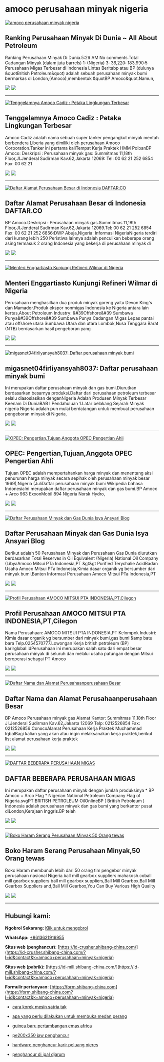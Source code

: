 # amoco perusahaan minyak nigeria

<a href="https://swt.shibang-china.com/?l=id&img&k=amoco+perusahaan+minyak+nigeria" target="_blank">![amoco perusahaan minyak nigeria](http://static.shibang-china.com/all-800x300/1196.jpg)</a>

## Ranking Perusahaan Minyak Di Dunia ~ All About Petroleum
Ranking Perusahaan Minyak Di Dunia.5:26 AM No comments.Total Cadangan Minyak (dalam juta barrels) 1: (Nigeria) 3: 36,220: 183,990:5 Perusahaan Migas Terbesar di Indonesia Lintas Beritabp atau BP (dulunya &quotBritish Petroleum&quot) adalah sebuah perusahaan minyak bumi bermarkas di London,(Amoco),membentuk &quotBP Amoco&quot.Namun,


<a href="https://whatsapp.shibangsoft.com/WhatsApp.php" target="_blank" title="WhatsApp">![](http://static.shibang-china.com/icon/whatsapp.png)</a> <a href="https://swt.shibang-china.com/?l=id&icon&k=amoco+perusahaan+minyak+nigeria" target="_blank">![](http://static.shibang-china.com/icon/chat-id.png)</a>

---

<a href="https://swt.shibang-china.com/?l=id&img&k=amoco+perusahaan+minyak+nigeria" target="_blank">![Tenggelamnya Amoco Cadiz : Petaka Lingkungan Terbesar](http://static.shibang-china.com/all-800x300/348.jpg)</a>

## Tenggelamnya Amoco Cadiz : Petaka Lingkungan Terbesar
Amoco Cadiz adalah nama sebuah super tanker pengangkut minyak mentah berbendera Liberia yang dimiliki oleh perusahaan Amoco Corporation.Tanker ini pertama kaliTempat Kerja Praktek HMM PolbanBP Amoco: Deskripsi : Perusahaan minyak gas: Summitmas 11,18th Floor,JI.Jenderal Sudirman Kav.62,Jakarta 12069: Tel: 00 62 21 252 6854 Fax: 00 62 21


<a href="https://whatsapp.shibangsoft.com/WhatsApp.php" target="_blank" title="WhatsApp">![](http://static.shibang-china.com/icon/whatsapp.png)</a> <a href="https://swt.shibang-china.com/?l=id&icon&k=amoco+perusahaan+minyak+nigeria" target="_blank">![](http://static.shibang-china.com/icon/chat-id.png)</a>

---

<a href="https://swt.shibang-china.com/?l=id&img&k=amoco+perusahaan+minyak+nigeria" target="_blank">![Daftar Alamat Perusahaan Besar di Indonesia DAFTAR.CO](http://static.shibang-china.com/all-800x300/570.jpg)</a>

## Daftar Alamat Perusahaan Besar di Indonesia DAFTAR.CO
BP Amoco.Deskripsi : Perusahaan minyak gas.Summitmas 11,18th Floor,JI.Jenderal Sudirman Kav.62,Jakarta 12069.Tel: 00 62 21 252 6854 Fax: 00 62 21 252 6856:DWP Abuja,Nigeria: Informasi NigeriaNigeria terdiri dari kurang lebih 250 Peristiwa lainnya adalah penculikan beberapa orang asing termasuk 2 orang Indonesia yang bekerja di perusahaan minyak di


<a href="https://whatsapp.shibangsoft.com/WhatsApp.php" target="_blank" title="WhatsApp">![](http://static.shibang-china.com/icon/whatsapp.png)</a> <a href="https://swt.shibang-china.com/?l=id&icon&k=amoco+perusahaan+minyak+nigeria" target="_blank">![](http://static.shibang-china.com/icon/chat-id.png)</a>

---

<a href="https://swt.shibang-china.com/?l=id&img&k=amoco+perusahaan+minyak+nigeria" target="_blank">![Menteri Enggartiasto Kunjungi Refineri Wilmar di Nigeria](http://static.shibang-china.com/all-800x300/1012.jpg)</a>

## Menteri Enggartiasto Kunjungi Refineri Wilmar di Nigeria
Perusahaan menghasilkan dua produk minyak goreng yaitu Devon King's dan Mamador.Produk ekspor nonmigas Indonesia ke Nigeria antara lain kertas,About Petroleum Industry: &#39Offshore&#39 Sumbawa Punya&#39Offshore&#39 Sumbawa Punya Cadangan Migas Lepas pantai atau offshore utara Sumbawa Utara dan utara Lombok,Nusa Tenggara Barat (NTB) berdasarkan hasil pengeboran yang


<a href="https://whatsapp.shibangsoft.com/WhatsApp.php" target="_blank" title="WhatsApp">![](http://static.shibang-china.com/icon/whatsapp.png)</a> <a href="https://swt.shibang-china.com/?l=id&icon&k=amoco+perusahaan+minyak+nigeria" target="_blank">![](http://static.shibang-china.com/icon/chat-id.png)</a>

---

<a href="https://swt.shibang-china.com/?l=id&img&k=amoco+perusahaan+minyak+nigeria" target="_blank">![migasnet04firliyansyah8037: Daftar perusahaan minyak bumi](http://static.shibang-china.com/all-800x300/1264.jpg)</a>

## migasnet04firliyansyah8037: Daftar perusahaan minyak bumi
Ini merupakan daftar perusahaan minyak dan gas bumi.Diurutkan berdasarkan besarnya produksi.Daftar dari perusahaan petroleum terbesar selalu diasosiasikan denganNigeria Adalah Produsen Minyak Terbesar Keenam Di DuniaBAB I Pendahuluan 1.Latar belakang Sejarah Minyak nigeria Nigeria adalah pun mulai berdatangan untuk membuat perusahaan pengeboran minyak di Nigeria,


<a href="https://whatsapp.shibangsoft.com/WhatsApp.php" target="_blank" title="WhatsApp">![](http://static.shibang-china.com/icon/whatsapp.png)</a> <a href="https://swt.shibang-china.com/?l=id&icon&k=amoco+perusahaan+minyak+nigeria" target="_blank">![](http://static.shibang-china.com/icon/chat-id.png)</a>

---

<a href="https://swt.shibang-china.com/?l=id&img&k=amoco+perusahaan+minyak+nigeria" target="_blank">![OPEC: Pengertian,Tujuan,Anggota OPEC Pengertian Ahli](http://static.shibang-china.com/all-800x300/608.jpg)</a>

## OPEC: Pengertian,Tujuan,Anggota OPEC Pengertian Ahli
Tujuan OPEC adalah mempertahankan harga minyak dan menentang aksi penurunan harga minyak secara sepihak oleh perusahaan minyak besar 1969),Nigeria (JuliDaftar perusahaan minyak bumi Wikipedia bahasa IndonesiaIni merupakan daftar perusahaan minyak dan gas bumi.BP Amoco + Arco 963 ExxonMobil 894 Nigeria Norsk Hydro,


<a href="https://whatsapp.shibangsoft.com/WhatsApp.php" target="_blank" title="WhatsApp">![](http://static.shibang-china.com/icon/whatsapp.png)</a> <a href="https://swt.shibang-china.com/?l=id&icon&k=amoco+perusahaan+minyak+nigeria" target="_blank">![](http://static.shibang-china.com/icon/chat-id.png)</a>

---

<a href="https://swt.shibang-china.com/?l=id&img&k=amoco+perusahaan+minyak+nigeria" target="_blank">![Daftar Perusahaan Minyak dan Gas Dunia Isya Ansyari Blog](http://static.shibang-china.com/all-800x300/498.jpg)</a>

## Daftar Perusahaan Minyak dan Gas Dunia Isya Ansyari Blog
Berikut adalah 50 Perusahaan Minyak dan Perusahaan Gas Dunia diurutkan berdasarkan Total Reserves in Oil Equivalent (Nigeria) National Oil Company (LibyaAmoco Mitsui PTa Indonesia,PT &gt&gt Purified Terychalie AcidBadan Usaha Amoco Mitsui PTa Indonesia,Kimia dasar organik yg bersumber dari minyak bumi,Banten Informasi Perusahaan Amoco Mitsui PTa Indonesia,PT


<a href="https://whatsapp.shibangsoft.com/WhatsApp.php" target="_blank" title="WhatsApp">![](http://static.shibang-china.com/icon/whatsapp.png)</a> <a href="https://swt.shibang-china.com/?l=id&icon&k=amoco+perusahaan+minyak+nigeria" target="_blank">![](http://static.shibang-china.com/icon/chat-id.png)</a>

---

<a href="https://swt.shibang-china.com/?l=id&img&k=amoco+perusahaan+minyak+nigeria" target="_blank">![Profil Perusahaan AMOCO MITSUI PTA INDONESIA,PT,Cilegon](http://static.shibang-china.com/all-800x300/733.jpg)</a>

## Profil Perusahaan AMOCO MITSUI PTA INDONESIA,PT,Cilegon
Nama Perusahaan: AMOCO MITSUI PTA INDONESIA,PT Kelompok Industri: Kimia dasar organik yg bersumber dari minyak bumi,gas bumi &amp batu bara Telp.0254570777.Lowongan Kerja british petroleum (BP) karirglobal.idPerusahaan ini merupakan salah satu dari empat besar perusahaan minyak di seluruh dan melalui usaha patungan dengan Mitsui beroperasi sebagai PT Amoco


<a href="https://whatsapp.shibangsoft.com/WhatsApp.php" target="_blank" title="WhatsApp">![](http://static.shibang-china.com/icon/whatsapp.png)</a> <a href="https://swt.shibang-china.com/?l=id&icon&k=amoco+perusahaan+minyak+nigeria" target="_blank">![](http://static.shibang-china.com/icon/chat-id.png)</a>

---

<a href="https://swt.shibang-china.com/?l=id&img&k=amoco+perusahaan+minyak+nigeria" target="_blank">![Daftar Nama dan Alamat Perusahaanperusahaan Besar](http://static.shibang-china.com/all-800x300/227.jpg)</a>

## Daftar Nama dan Alamat Perusahaanperusahaan Besar
BP Amoco Perusahaan minyak gas Alamat Kantor: Summitmas 11,18th Floor JI.Jenderal Sudirman Kav.62,Jakarta 12069 Telp: 0212526854 Fax: 0212526856 ConocoAlamat Perusahaan Kerja Praktek Muchammad IqbalBagi kalian yang akan atau ingin melaksanakan kerja praktek,berikut list alamat perusahaan kerja praktek


<a href="https://whatsapp.shibangsoft.com/WhatsApp.php" target="_blank" title="WhatsApp">![](http://static.shibang-china.com/icon/whatsapp.png)</a> <a href="https://swt.shibang-china.com/?l=id&icon&k=amoco+perusahaan+minyak+nigeria" target="_blank">![](http://static.shibang-china.com/icon/chat-id.png)</a>

---

<a href="https://swt.shibang-china.com/?l=id&img&k=amoco+perusahaan+minyak+nigeria" target="_blank">![DAFTAR BEBERAPA PERUSAHAAN MIGAS](http://static.shibang-china.com/all-800x300/288.jpg)</a>

## DAFTAR BEBERAPA PERUSAHAAN MIGAS
Ini merupakan daftar perusahaan minyak dengan jumlah produksinya * BP Amoco + Arco Flag * Nigerian National Petroleum Company Flag of Nigeria.svgPT BRITISH PETROLEUM OilOnlineBP ( British Petroleum ) Indonesia adalah perusahaan minyak dan gas bumi yang berkantor pusat diLondon,Kerajaan Inggris.BP telah


<a href="https://whatsapp.shibangsoft.com/WhatsApp.php" target="_blank" title="WhatsApp">![](http://static.shibang-china.com/icon/whatsapp.png)</a> <a href="https://swt.shibang-china.com/?l=id&icon&k=amoco+perusahaan+minyak+nigeria" target="_blank">![](http://static.shibang-china.com/icon/chat-id.png)</a>

---

<a href="https://swt.shibang-china.com/?l=id&img&k=amoco+perusahaan+minyak+nigeria" target="_blank">![Boko Haram Serang Perusahaan Minyak,50 Orang tewas](http://static.shibang-china.com/all-800x300/48.jpg)</a>

## Boko Haram Serang Perusahaan Minyak,50 Orang tewas
Boko Haram membunuh lebih dari 50 orang tim pengebor minyak perusahaan nasional Nigeria.ball mill gearbox suppliers mahakosh.coball mill gearbox suppliers ball mill gearbox suppliers,Ball Mill Gearbox,Ball Mill Gearbox Suppliers and,Ball Mill Gearbox,You Can Buy Various High Quality


<a href="https://whatsapp.shibangsoft.com/WhatsApp.php" target="_blank" title="WhatsApp">![](http://static.shibang-china.com/icon/whatsapp.png)</a> <a href="https://swt.shibang-china.com/?l=id&icon&k=amoco+perusahaan+minyak+nigeria" target="_blank">![](http://static.shibang-china.com/icon/chat-id.png)</a>

---
## Hubungi kami:

**Ngobrol Sekarang:** [Klik untuk mengobrol](https://swt.shibang-china.com?l=id&contact&k=amoco+perusahaan+minyak+nigeria)

**WhatsApp:**  [+8613621919955](https://whatsapp.shibangsoft.com/WhatsApp.php)

**Situs web (penghancur):** [https://id-crusher.shibang-china.com/](https://id-crusher.shibang-china.com/?l=id&contact&k=amoco+perusahaan+minyak+nigeria)

**Situs web (pabrik):** [https://id-mill.shibang-china.com/](https://id-mill.shibang-china.com/?l=id&contact&k=amoco+perusahaan+minyak+nigeria)

**Formulir pertanyaan:** [https://form.shibang-china.com](https://form.shibang-china.com?l=id&contact&k=amoco+perusahaan+minyak+nigeria)

* [cara korek mesin satria tak](../47/cara%20korek%20mesin%20satria%20tak.md)

* [apa yang perlu dilakukan untuk membuka medan perang](../41/apa%20yang%20perlu%20dilakukan%20untuk%20membuka%20medan%20perang.md)

* [guinea baru pertambangan emas africa](../42/guinea%20baru%20pertambangan%20emas%20africa.md)

* [pe200x350 jaw penghancur](../44/pe200x350%20jaw%20penghancur.md)

* [hardware penghancur karir peluang pieres](../41/hardware%20penghancur%20karir%20peluang%20pieres.md)

* [penghancur di ipal djarum](../42/penghancur%20di%20ipal%20djarum.md)